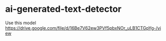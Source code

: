 # ai-generated-text-detector

Use this model
https://drive.google.com/file/d/16Be7V62ew3PVf5pbxNOr_uLB1CTGpYg-/view
